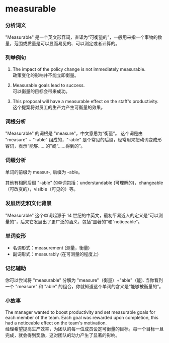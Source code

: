# measurable

### 分析词义

  

"Measurable" 是一个英文形容词，直译为“可衡量的”，一般用来指一个事物的数量，范围或质量是可以显而易见的、可以测定或者计算的。

  

### 列举例句

  

1.  The impact of the policy change is not immediately measurable.  
    政策变化的影响并不能立即衡量。
    
      
    
2.  Measurable goals lead to success.  
    可以衡量的目标会带来成功。
    
      
    
3.  This proposal will have a measurable effect on the staff's productivity.  
    这个提案将对员工的生产力产生可衡量的效果。
    
      
    

  

### 词根分析

  

"Measurable" 的词根是 "measure"，中文意思为“衡量”。 这个词是由 "measure" + "-able" 组成的，"-able" 是个常见的后缀，经常用来把动词变成形容词，表示“能够……的”或“……得到的”。

  

### 词缀分析

  

单词的前缀为 measur-, 后缀为 -able。

  

其他有相同后缀 "-able" 的单词包括：understandable (可理解的)，changeable（可改变的），visible（可见的）等。

  

### 发展历史和文化背景

  

"Measurable" 这个单词起源于 14 世纪的中英文，最初平易近人的定义是“可以测量的”，后来它发展出了更广泛的涵义，包括“显著的”和“noticeable”。

  

### 单词变形

  

*   名词形式：measurement (测量，衡量)
*   副词形式：measurably (在可测量的程度上)

  

### 记忆辅助

  

你可以尝试将 "measurable" 分解为 "measure"（衡量）+"able"（能). 当你看到一个 "measure" 和 "able" 的组合，你就知道这个单词的含义是“能够被衡量的”。

  

### 小故事

  

The manager wanted to boost productivity and set measurable goals for each member of the team. Each goal was rewarded upon completion, this had a noticeable effect on the team's motivation.  
经理希望提高生产效率，为团队的每一位成员设定可衡量的目标。每一个目标一旦完成，就会得到奖励，这对团队的动力产生了显著的影响。
